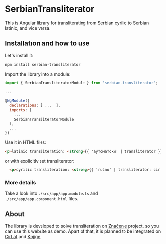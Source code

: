 # SerbianTransliterator

This is Angular library for transliterating from Serbian cyrilic to Serbian latinic, and vice versa.

## Installation and how to use

Let's install it:

```bash
npm install serbian-transliterator
```

Import the library into a module:

```javascript
import { SerbianTransliteratorModule } from 'serbian-transliterator';

...

@NgModule({
  declarations: [ ...  ],
  imports: [
    ...
    SerbianTransliteratorModule
  ],
  ...
})
```

Use it in HTML files:

```html
<p>latinic transliteration: <strong>{{ 'аутоматски' | transliterator }}</strong></p>
```

or with explicitly set transliterator:
```html
  <p>cyrilic transliteration: <strong>{{ 'ručno' | transliterator: cir }}</strong></p>
```


### More details

Take a look into `./src/app/app.module.ts` and `./src/app/app.component.html` files.

## About

The library is developed to solve transliteration on [Značenje](https://znacenje.pravac.com) project, so you can use this website as demo. Apart of that, it is planned to be integrated on [CirLat](https://cirlat.pravac.com) and [Knjige](https://knjige.pravac.com).
